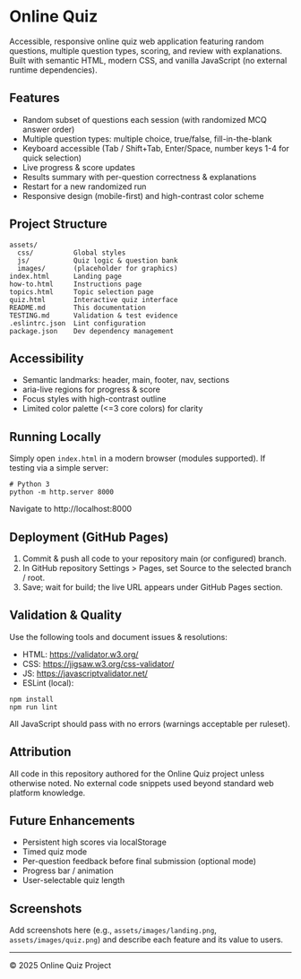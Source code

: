 # Online Quiz

Accessible, responsive online quiz web application featuring random questions, multiple question types, scoring, and review with explanations. Built with semantic HTML, modern CSS, and vanilla JavaScript (no external runtime dependencies).

## Features
- Random subset of questions each session (with randomized MCQ answer order)
- Multiple question types: multiple choice, true/false, fill-in-the-blank
- Keyboard accessible (Tab / Shift+Tab, Enter/Space, number keys 1-4 for quick selection)
- Live progress & score updates
- Results summary with per-question correctness & explanations
- Restart for a new randomized run
- Responsive design (mobile-first) and high-contrast color scheme

## Project Structure
```
assets/
  css/          Global styles
  js/           Quiz logic & question bank
  images/       (placeholder for graphics)
index.html      Landing page
how-to.html     Instructions page
topics.html     Topic selection page
quiz.html       Interactive quiz interface
README.md       This documentation
TESTING.md      Validation & test evidence
.eslintrc.json  Lint configuration
package.json    Dev dependency management
```

## Accessibility
- Semantic landmarks: header, main, footer, nav, sections
- aria-live regions for progress & score
- Focus styles with high-contrast outline
- Limited color palette (<=3 core colors) for clarity

## Running Locally
Simply open `index.html` in a modern browser (modules supported). If testing via a simple server:
```
# Python 3
python -m http.server 8000
```
Navigate to http://localhost:8000

## Deployment (GitHub Pages)
1. Commit & push all code to your repository main (or configured) branch.
2. In GitHub repository Settings > Pages, set Source to the selected branch / root.
3. Save; wait for build; the live URL appears under GitHub Pages section.

## Validation & Quality
Use the following tools and document issues & resolutions:
- HTML: https://validator.w3.org/
- CSS: https://jigsaw.w3.org/css-validator/
- JS: https://javascriptvalidator.net/
- ESLint (local):
```
npm install
npm run lint
```
All JavaScript should pass with no errors (warnings acceptable per ruleset).

## Attribution
All code in this repository authored for the Online Quiz project unless otherwise noted. No external code snippets used beyond standard web platform knowledge.

## Future Enhancements
- Persistent high scores via localStorage
- Timed quiz mode
- Per-question feedback before final submission (optional mode)
- Progress bar / animation
- User-selectable quiz length

## Screenshots
Add screenshots here (e.g., `assets/images/landing.png`, `assets/images/quiz.png`) and describe each feature and its value to users.

---
© 2025 Online Quiz Project
